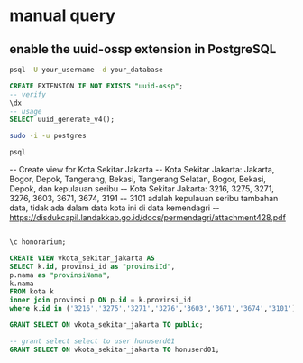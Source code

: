 # manual query

## enable the uuid-ossp extension in PostgreSQL

```sh
psql -U your_username -d your_database
```

```sql
CREATE EXTENSION IF NOT EXISTS "uuid-ossp";
-- verify
\dx
-- usage
SELECT uuid_generate_v4();
```

```sh
sudo -i -u postgres

psql


```

-- Create view for Kota Sekitar Jakarta
-- Kota Sekitar Jakarta: Jakarta, Bogor, Depok, Tangerang, Bekasi, Tangerang Selatan, Bogor, Bekasi, Depok, dan kepulauan seribu
-- Kota Sekitar Jakarta: 3216, 3275, 3271, 3276, 3603, 3671, 3674, 3191
-- 3101 adalah kepulauan seribu tambahan data, tidak ada dalam data kota ini di data kemendagri
-- https://disdukcapil.landakkab.go.id/docs/permendagri/attachment428.pdf

```sql

\c honorarium;

CREATE VIEW vkota_sekitar_jakarta AS
SELECT k.id, provinsi_id as "provinsiId",
p.nama as "provinsiNama",
k.nama
FROM kota k
inner join provinsi p ON p.id = k.provinsi_id
where k.id in ('3216','3275','3271','3276','3603','3671','3674','3101');

GRANT SELECT ON vkota_sekitar_jakarta TO public;

-- grant select select to user honuserd01
GRANT SELECT ON vkota_sekitar_jakarta TO honuserd01;

```
